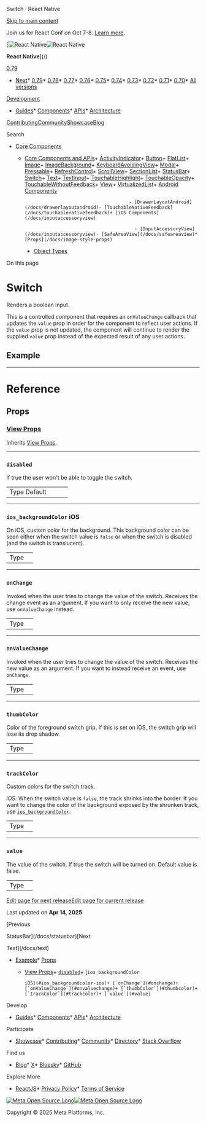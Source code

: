 Switch · React Native

[Skip to main content](#__docusaurus_skipToContent_fallback)

Join us for React Conf on Oct 7-8. [Learn more](https://conf.react.dev).

[![React Native](/img/header_logo.svg)![React Native](/img/header_logo.svg)

**React Native**](/)

[0.79](/docs/switch)

* [Next](/docs/next/switch)* [0.79](/docs/switch)* [0.78](/docs/0.78/switch)* [0.77](/docs/0.77/switch)* [0.76](/docs/0.76/switch)* [0.75](/docs/0.75/switch)* [0.74](/docs/0.74/switch)* [0.73](/docs/0.73/switch)* [0.72](/docs/0.72/switch)* [0.71](/docs/0.71/switch)* [0.70](/docs/0.70/switch)* [All versions](/versions)

[Development](#)

* [Guides](/docs/getting-started)* [Components](/docs/components-and-apis)* [APIs](/docs/accessibilityinfo)* [Architecture](/architecture/overview)

[Contributing](/contributing/overview)[Community](/community/overview)[Showcase](/showcase)[Blog](/blog)

Search

* [Core Components](/docs/components-and-apis)

  + [Core Components and APIs](/docs/components-and-apis)+ [ActivityIndicator](/docs/activityindicator)+ [Button](/docs/button)+ [FlatList](/docs/flatlist)+ [Image](/docs/image)+ [ImageBackground](/docs/imagebackground)+ [KeyboardAvoidingView](/docs/keyboardavoidingview)+ [Modal](/docs/modal)+ [Pressable](/docs/pressable)+ [RefreshControl](/docs/refreshcontrol)+ [ScrollView](/docs/scrollview)+ [SectionList](/docs/sectionlist)+ [StatusBar](/docs/statusbar)+ [Switch](/docs/switch)+ [Text](/docs/text)+ [TextInput](/docs/textinput)+ [TouchableHighlight](/docs/touchablehighlight)+ [TouchableOpacity](/docs/touchableopacity)+ [TouchableWithoutFeedback](/docs/touchablewithoutfeedback)+ [View](/docs/view)+ [VirtualizedList](/docs/virtualizedlist)+ [Android Components](/docs/drawerlayoutandroid)

                                              - [DrawerLayoutAndroid](/docs/drawerlayoutandroid)- [TouchableNativeFeedback](/docs/touchablenativefeedback)+ [iOS Components](/docs/inputaccessoryview)

                                                - [InputAccessoryView](/docs/inputaccessoryview)- [SafeAreaView](/docs/safeareaview)* [Props](/docs/image-style-props)

    * [Object Types](/docs/boxshadowvalue)

On this page

Switch
======

Renders a boolean input.

This is a controlled component that requires an `onValueChange` callback that updates the `value` prop in order for the component to reflect user actions. If the `value` prop is not updated, the component will continue to render the supplied `value` prop instead of the expected result of any user actions.

Example[​](#example "Direct link to Example")
---------------------------------------------

---

Reference
=========

Props[​](#props "Direct link to Props")
---------------------------------------

### [View Props](/docs/view#props)[​](#view-props "Direct link to view-props")

Inherits [View Props](/docs/view#props).

---

### `disabled`[​](#disabled "Direct link to disabled")

If true the user won't be able to toggle the switch.

|  |  |  |  |
| --- | --- | --- | --- |
| Type Default|  |  | | --- | --- | | bool `false` | | | |

---

### `ios_backgroundColor` iOS [​](#ios_backgroundcolor-ios "Direct link to ios_backgroundcolor-ios")

On iOS, custom color for the background. This background color can be seen either when the switch value is `false` or when the switch is disabled (and the switch is translucent).

|  |  |
| --- | --- |
| Type|  | | --- | | [color](/docs/colors) | |

---

### `onChange`[​](#onchange "Direct link to onchange")

Invoked when the user tries to change the value of the switch. Receives the change event as an argument. If you want to only receive the new value, use `onValueChange` instead.

|  |  |
| --- | --- |
| Type|  | | --- | | function | |

---

### `onValueChange`[​](#onvaluechange "Direct link to onvaluechange")

Invoked when the user tries to change the value of the switch. Receives the new value as an argument. If you want to instead receive an event, use `onChange`.

|  |  |
| --- | --- |
| Type|  | | --- | | function | |

---

### `thumbColor`[​](#thumbcolor "Direct link to thumbcolor")

Color of the foreground switch grip. If this is set on iOS, the switch grip will lose its drop shadow.

|  |  |
| --- | --- |
| Type|  | | --- | | [color](/docs/colors) | |

---

### `trackColor`[​](#trackcolor "Direct link to trackcolor")

Custom colors for the switch track.

*iOS*: When the switch value is `false`, the track shrinks into the border. If you want to change the color of the background exposed by the shrunken track, use [`ios_backgroundColor`](/docs/switch#ios_backgroundColor).

|  |  |
| --- | --- |
| Type|  | | --- | | `object: {false: color, true: color}` | |

---

### `value`[​](#value "Direct link to value")

The value of the switch. If true the switch will be turned on. Default value is false.

|  |  |
| --- | --- |
| Type|  | | --- | | bool | |

[Edit page for next release](https://github.com/facebook/react-native-website/edit/main/docs/switch.md)[Edit page for current release](https://github.com/facebook/react-native-website/edit/main/website/versioned_docs/version-0.79/switch.md)

Last updated on **Apr 14, 2025**

[Previous

StatusBar](/docs/statusbar)[Next

Text](/docs/text)

* [Example](#example)* [Props](#props)
    + [View Props](#view-props)+ [`disabled`](#disabled)+ [`ios_backgroundColor`

          iOS](#ios_backgroundcolor-ios)+ [`onChange`](#onchange)+ [`onValueChange`](#onvaluechange)+ [`thumbColor`](#thumbcolor)+ [`trackColor`](#trackcolor)+ [`value`](#value)

Develop

* [Guides](/docs/getting-started)* [Components](/docs/components-and-apis)* [APIs](/docs/accessibilityinfo)* [Architecture](/architecture/overview)

Participate

* [Showcase](/showcase)* [Contributing](/contributing/overview)* [Community](/community/overview)* [Directory](https://reactnative.directory/)* [Stack Overflow](https://stackoverflow.com/questions/tagged/react-native)

Find us

* [Blog](/blog)* [X](https://x.com/reactnative)* [Bluesky](https://bsky.app/profile/reactnative.dev)* [GitHub](https://github.com/facebook/react-native)

Explore More

* [ReactJS](https://react.dev/)* [Privacy Policy](https://opensource.fb.com/legal/privacy/)* [Terms of Service](https://opensource.fb.com/legal/terms/)

[![Meta Open Source Logo](/img/oss_logo.svg)![Meta Open Source Logo](/img/oss_logo.svg)](https://opensource.fb.com/)

Copyright © 2025 Meta Platforms, Inc.
